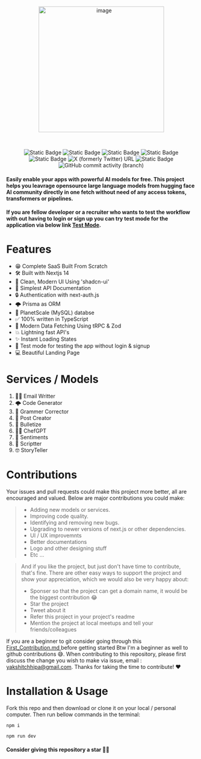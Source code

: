 <br>
<p align="center">
  <img width="333" alt="image" src="https://github.com/Axnjr/FreeAI-APIServices/assets/111436589/c9cb1114-c354-4811-98d2-2c1bdbb626f7">
</p>

<br>

<div align="center">
  
  <a>![Static Badge](https://img.shields.io/badge/AI-8A28E2)</a> 
  <a>![Static Badge](https://img.shields.io/badge/Free%20API's%20-%201A18A0)</a> 
  <a>![Static Badge](https://img.shields.io/badge/OpenSource%20-%20%23fff?logoColor=%23fff&labelColor=%23fff&color=%23fff)</a>
  <a>![Static Badge](https://img.shields.io/badge/Hugging%20Face%20-%20%20%23FF00FF)</a>
  <a>![Static Badge](https://img.shields.io/badge/Full%20Stack%20-%20?logoColor=%23000&color=%2300FFF3)</a>
  <a>![X (formerly Twitter) URL](https://img.shields.io/twitter/url?url=https%3A%2F%2Ftwitter.com%2FYC59094) </a>
  <a>![Static Badge](https://img.shields.io/badge/v.1.3%20-%20%230213FF)</a>
  <a>![GitHub commit activity (branch)](https://img.shields.io/github/commit-activity/t/Axnjr/FreeAI-APIServices?logoColor=%23000&labelColor=%23F4FF00&color=%23FC9300)
</a>
  
</div>

#### Easily enable your apps with powerful AI models for free. This project helps you leavrage opensource large language models from hugging face AI community directly in one fetch without need of any access tokens, transformers or pipelines.
#### If you are fellow developer or a recruiter who wants to test the workflow with out having to login or sign up you can try test mode for the application via below link [Test Mode](https://freeaiapi.vercel.app/dashboard?test=true).

# Features

- 😁 Complete SaaS Built From Scratch
- 🛠️ Built with Nextjs 14
- 🎨 Clean, Modern UI Using 'shadcn-ui'
- 🐰 Simplest API Documentation
- 🔒 Authentication with next-auth.js
- 🌩️ Prisma as ORM
- 📅 PlanetScale (MySQL) databse
- ✅ 100% written in TypeScript
- 🔧 Modern Data Fetching Using tRPC & Zod
- 💥 Lightning fast API's
- ✨ Instant Loading States
- 🧪 Test mode for testing the app without login & signup
- 💻 Beautiful Landing Page

# Services / Models 

 1) 👩‍💻 Email Writter
 2) 🌩️ Code Generator
 3) 🧐 Grammer Corrector
 4) 🔗 Post Creator
 5) 🎯 Bulletize
 6) 🧑‍🍳 ChefGPT
 7) 🙈 Sentiments
 8) 📜 Scriptter
 9) 🤓 StoryTeller

# Contributions

Your issues and pull requests could make this project more better, all are encouraged and valued. Below are major contributions you could make:

> - Adding new models or services.
> - Improving code quality.
> - Identifying and removing new bugs.
> - Upgrading to newer versions of next.js or other dependencies.
> - UI / UX improvemnts
> - Better documentations
> - Logo and other designing stuff
> - Etc ...

> And if you like the project, but just don't have time to contribute, that's fine. There are other easy ways to support the project and show your appreciation, which we would also be very happy about:
> - Sponser so that the project can get a domain name, it would be the biggest contribution 😂
> - Star the project
> - Tweet about it
> - Refer this project in your project's readme
> - Mention the project at local meetups and tell your friends/colleagues

If you are a beginner to git consider going through this <a href="https://github.com/firstcontributions/first-contributions/blob/main/README.md"> First_Contribution.md </a> before getting started Btw I'm a beginner as well to github contributions 😅. When contributing to this repository, please first discuss the change you wish to make via issue, email : yakshitchhipa@gmail.com. Thanks for taking the time to contribute! ❤️

# Installation & Usage

Fork this repo and then download or clone it on your local / personal computer. Then run bellow commands in the terminal:
```properties
npm i
```
```properties
npm run dev
```

#### Consider giving this repository a star 🙏🤗
